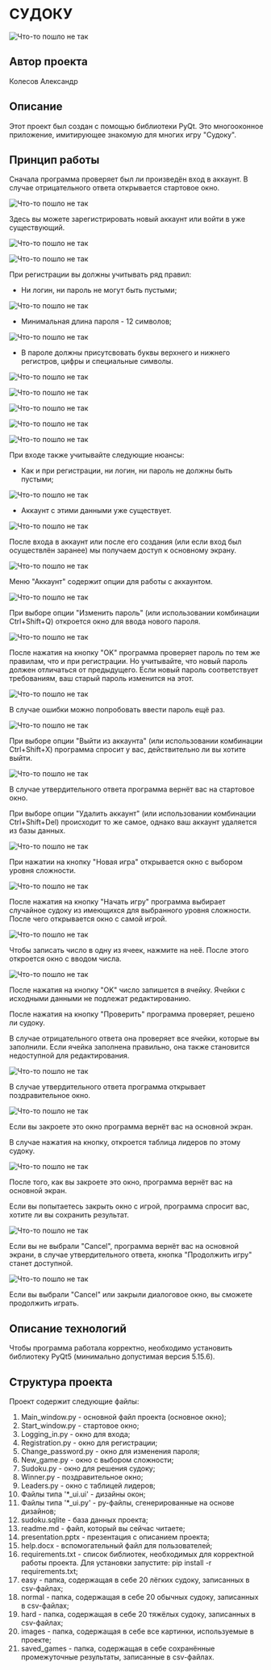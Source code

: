 # СУДОКУ


![Что-то пошло не так](images/sudoku_game.png "Судоку")


## Автор проекта


Колесов Александр


## Описание


Этот проект был создан с помощью библиотеки PyQt.
Это многооконное приложение, имитирующее знакомую для многих игру "Судоку".


## Принцип работы


Сначала программа проверяет был ли произведён вход в аккаунт.
В случае отрицательного ответа открывается стартовое окно.


![Что-то пошло не так](images/start_window.PNG "Создание нового аккаунта или вход в уже существующий")


Здесь вы можете зарегистрировать новый аккаунт или войти в уже существующий.


![Что-то пошло не так](images/registration.PNG "Регистрация")


![Что-то пошло не так](images/logging_in.PNG "Вход")


При регистрации вы должны учитывать ряд правил:


- Ни логин, ни пароль не могут быть пустыми;


![Что-то пошло не так](images/registration_format_error.PNG "Ни логин, ни пароль не могут быть пустыми")


- Минимальная длина пароля - 12 символов;


![Что-то пошло не так](images/length_error.PNG "Минимальная длина пароля - 12 символов")


- В пароле должны присутсвовать буквы верхнего и нижнего регистров, цифры и специальные символы.


![Что-то пошло не так](images/letters_error.PNG "В пароле должна быть хотя бы одна буква")


![Что-то пошло не так](images/big_letters_error.PNG "В пароле должна быть хотя бы одна буква верхнего регистра")


![Что-то пошло не так](images/small_letters_error.PNG "В пароле должна быть хотя бы одна буква нижнего регистра")


![Что-то пошло не так](images/digits_error.PNG "В пароле должна быть хотя бы одна цифра")


![Что-то пошло не так](images/special_symbols_error.PNG "В пароле должен быть хотя бы один специальный символ")


При входе также учитывайте следующие нюансы:


- Как и при регистрации, ни логин, ни пароль не должны быть пустыми;


![Что-то пошло не так](images/logging_in_format_error.PNG "Ни логин, ни пароль не могут быть пустыми")


- Аккаунт с этими данными уже существует.


![Что-то пошло не так](images/login_error.PNG "Аккаунт должен существовать")


После входа в аккаунт или после его создания (или если вход был осуществлён заранее) мы получаем доступ к основному экрану.


![Что-то пошло не так](images/main_window.PNG "Основное окно")


Меню "Аккаунт" содержит опции для работы с аккаунтом.


![Что-то пошло не так](images/account_menu.png "Меню 'Аккаунт'")


При выборе опции "Изменить пароль" (или использовании комбинации Ctrl+Shift+Q) откроется окно для ввода нового пароля.


![Что-то пошло не так](images/change_password.PNG "Опция 'Изменить пароль'")


После нажатия на кнопку "OK" программа проверяет пароль по тем же правилам, что и при регистрации.
Но учитывайте, что новый пароль должен отличаться от предыдущего.
Если новый пароль соответствует требованиям, ваш старый пароль изменится на этот.


![Что-то пошло не так](images/good_password.PNG "Пароль изменился")


В случае ошибки можно попробовать ввести пароль ещё раз.


![Что-то пошло не так](images/wrong_password.PNG "Пароль не соответствует требованиям. Попробуйте ещё")


При выборе опции "Выйти из аккаунта" (или использовании комбинации Ctrl+Shift+X) программа спросит у вас, действительно ли вы хотите выйти.


![Что-то пошло не так](images/quit_account.PNG "Опция 'Выйти из аккаунта'")


В случае утвердительного ответа программа вернёт вас на стартовое окно.


При выборе опции "Удалить аккаунт" (или использовании комбинации Ctrl+Shift+Del) происходит то же самое, однако ваш аккаунт удаляется из базы данных.


![Что-то пошло не так](images/delete_account.PNG "Опция 'Удалить аккаунт'")


При нажатии на кнопку "Новая игра" открывается окно с выбором уровня сложности.


![Что-то пошло не так](images/new_game.PNG "Новая игра")

После нажатия на кнопку "Начать игру" программа выбирает случайное судоку из имеющихся для выбранного уровня сложности.
После чего открывается окно с самой игрой.


![Что-то пошло не так](images/sudoku.png "Решите судоку")


Чтобы записать число в одну из ячеек, нажмите на неё.
После этого откроется окно с вводом числа.


![Что-то пошло не так](images/write_number.PNG "Ввод числа")


После нажатия на кнопку "OK" число запишется в ячейку.
Ячейки с исходными данными не подлежат редактированию.


После нажатия на кнопку "Проверить" программа проверяет, решено ли судоку.


В случае отрицательного ответа она проверяет все ячейки, которые вы заполнили.
Если ячейка заполнена правильно, она также становится недоступной для редактирования.


![Что-то пошло не так](images/check.png "Попробуйте ещё")


В случае утвердительного ответа программа открывает поздравительное окно.


![Что-то пошло не так](images/winner.PNG "Вы выиграли!!!")


Если вы закроете это окно программа вернёт вас на основной экран.


В случае нажатия на кнопку, откроется таблица лидеров по этому судоку.


![Что-то пошло не так](images/leaders.PNG "Таблица лидеров")


После того, как вы закроете это окно, программа вернёт вас на основной экран.


Если вы попытаетесь закрыть окно с игрой, программа спросит вас, хотите ли вы сохранить результат.


![Что-то пошло не так](images/save_game.PNG "Сохранить результаты")


Если вы не выбрали "Cancel", программа вернёт вас на основной экрани, в случае утвердительного ответа, кнопка "Продолжить игру" станет доступной.


![Что-то пошло не так](images/continue_game.PNG "Результаты сохранены")


Если вы выбрали "Cancel" или закрыли диалоговое окно, вы сможете продолжить играть.


## Описание технологий


Чтобы программа работала корректно, необходимо установить библиотеку PyQt5 (минимально допустимая версия 5.15.6).


## Структура проекта


Проект содержит следующие файлы:


1. Main_window.py - основной файл проекта (основное окно);
2. Start_window.py - стартовое окно;
3. Logging_in.py - окно для входа;
4. Registration.py - окно для регистрации;
5. Change_password.py - окно для изменения пароля;
6. New_game.py - окно с выбором сложности;
7. Sudoku.py - окно для решения судоку;
8. Winner.py - поздравительное окно;
9. Leaders.py - окно с таблицей лидеров;
10. Файлы типа '*_ui.ui' - дизайны окон;
11. Файлы типа '*_ui.py' - py-файлы, сгенерированные на основе дизайнов;
12. sudoku.sqlite - база данных проекта;
13. readme.md - файл, который вы сейчас читаете;
14. presentation.pptx - презентация с описанием проекта;
15. help.docx - вспомогательный файл для пользователей;
16. requirements.txt - список библиотек, необходимых для корректной работы проекта. Для установки запустите: pip install -r requirements.txt;
17. easy - папка, содержащая в себе 20 лёгких судоку, записанных в csv-файлах;
18. normal - папка, содержащая в себе 20 обычных судоку, записанных в csv-файлах;
19. hard - папка, содержащая в себе 20 тяжёлых судоку, записанных в csv-файлах;
20. images - папка, содержащая в себе все картинки, используемые в проекте;
21. saved_games - папка, содержащая в себе сохранённые промежуточные результаты, записанные в csv-файлах.
